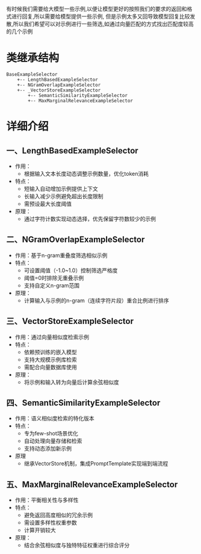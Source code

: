 有时候我们需要给大模型一些示例,以便让模型更好的按照我们的要求的返回和格式进行回复,所以需要给模型提供一些示例,
但是示例太多又回导致模型回复比较发散,所以我们希望可以对示例进行一些筛选,如通过向量匹配的方式找出匹配度较高的几个示例

# 类继承结构
```
BaseExampleSelector
    +-- LengthBasedExampleSelector
    +-- NGramOverlapExampleSelector
    +-- _VectorStoreExampleSelector  
        +-- SemanticSimilarityExampleSelector
        +-- MaxMarginalRelevanceExampleSelector
```
# 详细介绍
## 一、LengthBasedExampleSelector
- 作用‌：
  - 根据输入文本长度动态调整示例数量，优化token消耗
- ‌特点‌：
  - 短输入自动增加示例提供上下文
  - 长输入减少示例避免超出长度限制
  - 需预设最大长度阈值
- 原理‌：
  - 通过字符计数实现动态选择，优先保留字符数较少的示例
## 二、NGramOverlapExampleSelector
- ‌作用‌：基于n-gram重叠度筛选相似示例
- 特点‌：
  - 可设置阈值（-1.0~1.0）控制筛选严格度
  - 阈值=0时排除无重叠示例
  - 支持自定义n-gram范围
- 原理‌：
  - 计算输入与示例的n-gram（连续字符片段）重合比例进行排序
## 三、VectorStoreExampleSelector
- 作用‌：通过向量相似度检索示例
- ‌特点‌：
  - 依赖预训练的嵌入模型
  - 支持大规模示例库检索
  - 需配合向量数据库使用
- 原理‌：
  - 将示例和输入转为向量后计算余弦相似度
## 四、SemanticSimilarityExampleSelector
- 作用‌：语义相似度检索的特化版本
- ‌特点‌：
  - 专为few-shot场景优化
  - 自动处理向量存储和检索
  - 支持动态添加新示例
- 原理‌
  - 继承VectorStore机制，集成PromptTemplate实现端到端流程
 ## 五、MaxMarginalRelevanceExampleSelector
- 作用‌：平衡相关性与多样性
- 特点‌：
  - 避免返回高度相似的冗余示例
  - 需设置多样性权重参数
  - 计算开销较大
- ‌原理‌：
  - 结合余弦相似度与独特特征权重进行综合评分

